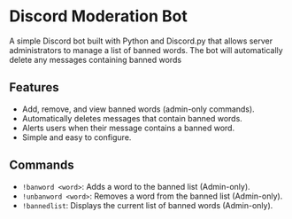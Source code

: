# Discord Moderation Bot

A simple Discord bot built with Python and Discord.py that allows server administrators to manage a list of banned words. The bot will automatically delete any messages containing banned words

## Features

- Add, remove, and view banned words (admin-only commands).
- Automatically deletes messages that contain banned words.
- Alerts users when their message contains a banned word.
- Simple and easy to configure.

## Commands

- `!banword <word>`: Adds a word to the banned list (Admin-only).
- `!unbanword <word>`: Removes a word from the banned list (Admin-only).
- `!bannedlist`: Displays the current list of banned words (Admin-only).
